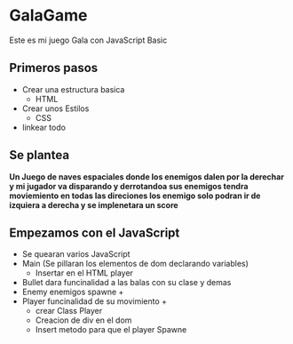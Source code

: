 # GalaGame
Este es mi juego Gala con JavaScript Basic
## Primeros pasos
- Crear una estructura basica
  - HTML
- Crear unos Estilos
  - CSS
- linkear todo

## Se plantea
**Un Juego de naves espaciales donde los enemigos dalen por la derechar y mi jugador va disparando y derrotandoa sus enemigos tendra moviemiento en todas las direciones los enemigo solo podran ir de izquiera a derecha y se implenetara un score**

## Empezamos con el JavaScript
- Se quearan varios JavaScript
- Main (Se pillaran los elementos de dom declarando variables)
  - Insertar en el HTML player 
- Bullet dara funcinalidad a las balas con su clase y demas
- Enemy enemigos spawne +
- Player funcinalidad de su movimiento +
  - crear Class Player
  - Creacion de div en el dom
  - Insert metodo para que el player Spawne